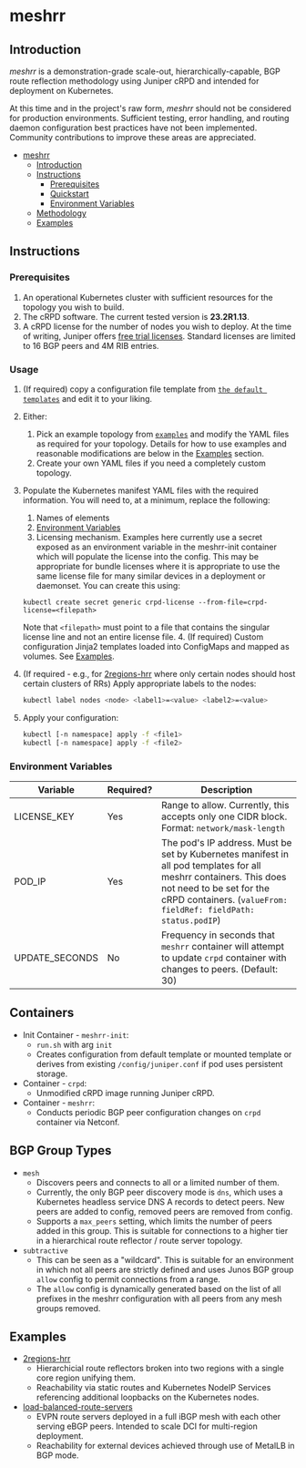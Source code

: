 # meshrr

## Introduction
*meshrr* is a demonstration-grade scale-out, hierarchically-capable, BGP route reflection methodology using Juniper cRPD and intended for deployment on Kubernetes.

At this time and in the project's raw form, *meshrr* should not be considered for production environments. Sufficient testing, error handling, and routing daemon configuration best practices have not been implemented. Community contributions to improve these areas are appreciated.

- [meshrr](#meshrr)
  - [Introduction](#introduction)
  - [Instructions](#instructions)
    - [Prerequisites](#prerequisites)
    - [Quickstart](#quickstart)
    - [Environment Variables](#environment-variables)
  - [Methodology](#methodology)
  - [Examples](#examples)

## Instructions

### Prerequisites

1. An operational Kubernetes cluster with sufficient resources for the topology you wish to build.
2. The cRPD software. The current tested version is **23.2R1.13**.
2. A cRPD license for the number of nodes you wish to deploy. At the time of writing, Juniper offers [free trial licenses](https://www.juniper.net/us/en/dm/crpd-trial/). Standard licenses are limited to 16 BGP peers and 4M RIB entries.

### Usage

1. (If required) copy a configuration file template from [`the default templates`](meshrr/defaults/) and edit it to your liking.

2.  Either:
    1. Pick an example topology from [`examples`](examples/) and modify the YAML files as required for your topology. Details for how to use examples and reasonable modifications are below in the [Examples](#Examples) section.
    2. Create your own YAML files if you need a completely custom topology.

3.  Populate the Kubernetes manifest YAML files with the required information. You will need to, at a minimum, replace the following:
    1. Names of elements
    2. [Environment Variables](#Environment-Variables)
    3. Licensing mechanism. Examples here currently use a secret exposed as an environment variable in the meshrr-init container which will populate the license into the config. This may be appropriate for bundle licenses where it is appropriate to use the same license file for many similar devices in a deployment or daemonset. You can create this using:
      ```
      kubectl create secret generic crpd-license --from-file=crpd-license=<filepath>
      ```
    Note that `<filepath>` must point to a file that contains the singular license line and not an entire license file.
    4. (If required) Custom configuration Jinja2 templates loaded into ConfigMaps and mapped as volumes. See [Examples](#Examples).
4.  (If required - e.g., for [2regions-hrr](examples/2regions-hrr/) where only certain nodes should host certain clusters of RRs) Apply appropriate labels to the nodes:
    ```bash
    kubectl label nodes <node> <label1>=<value> <label2>=<value>
    ```
5.  Apply your configuration:
    ```bash
    kubectl [-n namespace] apply -f <file1>
    kubectl [-n namespace] apply -f <file2>
    ```

### Environment Variables

| Variable       | Required? | Description                                                  |
| -------------- | --------- | ------------------------------------------------------------ |
| LICENSE_KEY    | Yes       | Range to allow. Currently, this accepts only one CIDR block. Format: `network/mask-length` |
| POD_IP         | Yes       | The pod's IP address. Must be set by Kubernetes manifest in all pod templates for all meshrr containers. This does not need to be set for the cRPD containers. (`valueFrom: fieldRef: fieldPath: status.podIP`) |
| UPDATE_SECONDS | No        | Frequency in seconds that `meshrr` container will attempt to update `crpd` container with changes to peers. (Default: 30) |


## Containers

- Init Container - `meshrr-init`:
  - `run.sh` with arg `init`
  - Creates configuration from default template or mounted template or derives from existing `/config/juniper.conf` if pod uses persistent storage.
- Container - `crpd`:
  - Unmodified cRPD image running Juniper cRPD.
- Container - `meshrr`:
  - Conducts periodic BGP peer configuration changes on `crpd` container via Netconf.

## BGP Group Types

- `mesh`
  - Discovers peers and connects to all or a limited number of them.
  - Currently, the only BGP peer discovery mode is `dns`, which uses a Kubernetes headless service DNS A records to detect peers.
  New peers are added to config, removed peers are removed from config.
  - Supports a `max_peers` setting, which limits the number of peers added in this group. This is suitable for connections to a higher tier in a hierarchical route reflector / route server topology.
- `subtractive`
  - This can be seen as a "wildcard". This is suitable for an environment in which not all peers are strictly defined and uses Junos BGP group `allow` config to permit connections from a range.
  - The `allow` config is dynamically generated based on the list of all prefixes in the meshrr configuration with all peers from any mesh groups removed.

## Examples

- [2regions-hrr](examples/2regions-hrr)
  - Hierarchicial route reflectors broken into two regions with a single core region unifying them.
  - Reachability via static routes and Kubernetes NodeIP Services referencing additional loopbacks on the Kubernetes nodes.
- [load-balanced-route-servers](examples/load-balanced-route-servers)
  - EVPN route servers deployed in a full iBGP mesh with each other serving eBGP peers. Intended to scale DCI for multi-region deployment.
  - Reachability for external devices achieved through use of MetalLB in BGP mode.